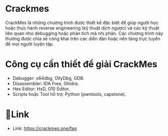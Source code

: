 # Crackmes
CrackMes là những chương trình được thiết kế đặc biệt để giúp người học hoặc thực hành reverse engineering (kỹ thuật dịch ngược) và các kỹ thuật liên quan như debugging hoặc phân tích mã nhị phân. Các chương trình này thường được chia sẻ công khai trên các diễn đàn hoặc nền tảng trực tuyến để mọi người luyện tập.
# Công cụ cần thiết để giải CrackMes
- Debugger: x64dbg, OllyDbg, GDB.
- Disassembler: IDA Free, Ghidra.
- Hex Editor: HxD, 010 Editor.
- Scripts hoặc Tool hỗ trợ: Python (pwntools, capstone).
# 🔗Link
- Link: https://crackmes.one/faq
